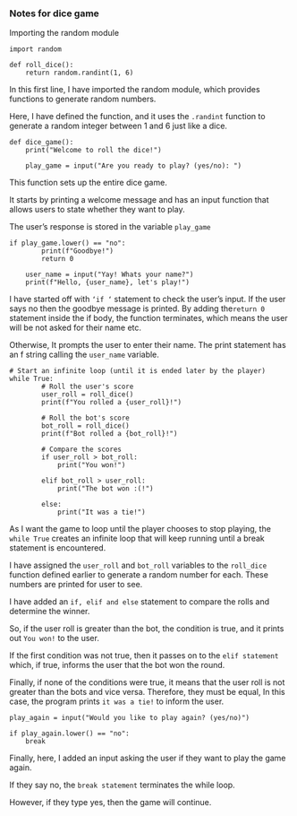 
### Notes for dice game

Importing the random module

```
import random

def roll_dice():
    return random.randint(1, 6)
```

In this first line,  I have imported the random module, which provides functions to generate random numbers.

Here, I have defined the function, and it uses the `.randint` function to generate a random integer  between 1 and 6 just like a dice. 

```
def dice_game():
    print("Welcome to roll the dice!")

    play_game = input("Are you ready to play? (yes/no): ")
```

This function sets up the entire dice game. 

It starts by printing a welcome message and has an input function that allows users to state whether they want to play.

 The user’s response is stored in the variable `play_game`

```
if play_game.lower() == "no":
        print(f"Goodbye!")
        return 0

    user_name = input("Yay! Whats your name?")
    print(f"Hello, {user_name}, let's play!")

```

 I have started off with `‘if ‘` statement to check the user’s input. If the user says no then the goodbye message is printed. By adding the`return 0` statement inside the if body, the function terminates, which means the user will be not asked for their name etc.

Otherwise, It  prompts the user to enter their name. The print statement has an f string calling the `user_name` variable.

```
# Start an infinite loop (until it is ended later by the player)
while True:
        # Roll the user's score
        user_roll = roll_dice()
        print(f"You rolled a {user_roll}!")

        # Roll the bot's score
        bot_roll = roll_dice()
        print(f"Bot rolled a {bot_roll}!")

        # Compare the scores
        if user_roll > bot_roll:
            print("You won!")

        elif bot_roll > user_roll:
            print("The bot won :(!")

        else:
            print("It was a tie!")
```

As I want the game to loop until the player chooses to stop playing, the `while True` creates an infinite loop that will keep running until a break statement is encountered. 

I have assigned the `user_roll` and `bot_roll` variables to the `roll_dice` function defined earlier to generate a random number for each. These numbers are printed for user to see.

I have added an `if, elif and else` statement to compare the rolls and determine the winner. 

So, if the user roll is greater than the bot, the condition is true, and it prints out `You won!` to the user.  

If the first condition was not true, then it passes on to the `elif statement` which, if true, informs the user that the bot won the round. 

Finally, if none of the conditions were true, it means that the user roll is not greater than the bots and vice versa. Therefore, they must be equal, In this case, the program prints `it was a tie!` to inform the user. 

```
play_again = input("Would you like to play again? (yes/no)")

if play_again.lower() == "no":
    break
```

Finally, here, I added an input asking the user if they want to play the game again. 

If they say no, the `break statement` terminates the while loop. 

However, if they type yes, then the game will continue.